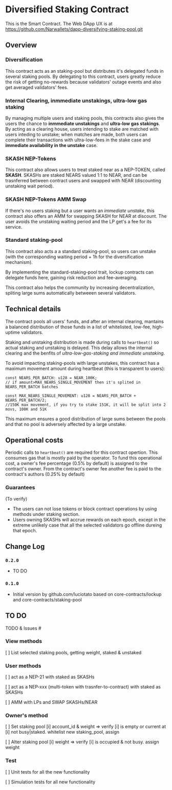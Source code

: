 # Diversified Staking Contract

This is the Smart Contract. The Web DApp UX is at https://github.com/Narwallets/dapp-diversifying-staking-pool.git

## Overview

### Diversification

This contract acts as an staking-pool but distributes it's delegated funds in several staking pools. By delegating to this contract, users greatly reduce the risk of getting no-rewards because validators' outage events and also get averaged validators' fees. 

### Internal Clearing, inmmediate unstakings, ultra-low gas staking

By managing multiple users and staking pools, this contracts also gives the users the chance to **inmmediate unstakings** and **ultra-low gas stakings**. 
By acting as a clearing house, users intending to stake are matched with users inteding to unstake; when matches are made, both users can complete their transactions with ultra-low-fees in the stake case and **immediate availability in the unstake** case.

### SKASH NEP-Tokens

This contract also allows users to treat staked near as a NEP-TOKEN, called **SKASH**.
SKASHs are staked NEARS valued 1:1 to NEAR, and can be trasnferred between contract users and swapped with NEAR (discounting unstaking wait period).

### SKASH NEP-Tokens AMM Swap

If there's no users staking but a user wants an *immediate unstake*, this contract also offers an AMM for swapping SKASH for NEAR at discount. The user avoids the unstaking waiting period and the LP get's a fee for its service.

### Standard staking-pool

This contract also acts a a standard staking-pool, so users can unstake (with the corresponding waiting period + 1h for the diversification mechanism).

By implementing the standard-staking-pool trait, lockup contracts can delegate funds here, gaining risk reduction and fee-averaging. 

This contract also helps the community by increasing decentralization, spliting large sums automatically betweeen several validators.


## Technical details

The contract pools all users' funds, and after an internal clearing, mantains a balanced distribution of those funds in a list of whitelisted, low-fee, high-uptime validators.

Staking and unstaking distribution is made during calls to `heartbeat()` so actual staking and unstaking is delayed. This delay allows the internal clearing and the benfits of *ultra-low-gas-staking and immediate unstaking*.

To avoid impacting staking-pools with large unstakes, this contract has a maximum movement amount during heartbeat (this is transparent to users):

```
const NEARS_PER_BATCH: u128 = NEAR_100K; 
// if amount>MAX_NEARS_SINGLE_MOVEMENT then it's splited in NEARS_PER_BATCH batches

const MAX_NEARS_SINGLE_MOVEMENT: u128 = NEARS_PER_BATCH + NEARS_PER_BATCH/2;
//150K max movement, if you try to stake 151K, it will be split into 2 movs, 100K and 51K

```

This maximum ensures a good distribution of large sums between the pools and that no pool is adversely affected by a large unstake.

## Operational costs

Periodic calls to `heartbeat()` are required for this contract opertion. This consumes gas that is mostly paid by the operator. To fund this operational cost, a owner's fee percentage (0.5% by default) is assigned to the contract's owner. From the contract's owner fee another fee is paid to the contract's authors (0.25% by default)


### Guarantees

(To verify)
- The users can not lose tokens or block contract operations by using methods under staking section.
- Users owning SKASHs will accrue rewards on each epoch, except in the extreme unlikely case that all the selected validators go offline dureing that epoch.

## Change Log

### `0.2.0`

- TO DO

### `0.1.0`

- Initial version by github.com/luciotato based on core-contracts/lockup and core-contracts/staking-pool

## TO DO

TODO & Issues # 

### View methods

[ ] List selected staking pools, getting weight, staked & unstaked

### User methods

[ ] act as a NEP-21 with staked as SKASHs

[ ] act as a NEP-xxx (multi-token with trasnfer-to-contract) with staked as SKASHs

[ ] AMM with LPs and SWAP SKASHs/NEAR

### Owner's method

[ ] Set staking pool [i] account_id & weight => verify [i] is empty or current at 
[i] not busy|staked. whitelist new staking_pool, assign

[ ] Alter staking pool [i] weight => verify [i] is occupied & not busy. assign weight

### Test

[ ] Unit tests for all the new functionality

[ ] Simulation tests for all new functionality

